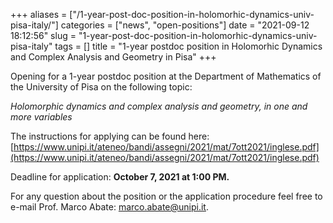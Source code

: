 +++
aliases = ["/1-year-post-doc-position-in-holomorhic-dynamics-univ-pisa-italy/"]
categories = ["news", "open-positions"]
date = "2021-09-12 18:12:56"
slug = "1-year-post-doc-position-in-holomorhic-dynamics-univ-pisa-italy"
tags = []
title = "1-year postdoc position in Holomorhic Dynamics and Complex Analysis and Geometry in Pisa"
+++

Opening for a 1-year postdoc position at the Department of Mathematics
of the University of Pisa on the following topic:  
  
*Holomorphic dynamics and complex analysis and geometry, in one and more
variables*  
  
The instructions for applying can be found here:  
[https://www.unipi.it/ateneo/bandi/assegni/2021/mat/7ott2021/inglese.pdf](https://www.unipi.it/ateneo/bandi/assegni/2021/mat/7ott2021/inglese.pdf)  
  
Deadline for application: **October 7, 2021 at 1:00 PM.**

For any question about the position or the application procedure feel
free to e-mail Prof. Marco Abate: [marco.abate@unipi.it](marco.abate@unipi.it).
